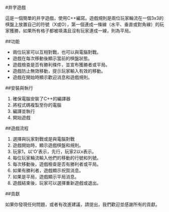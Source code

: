 #井字遊戲

這是一個簡單的井字遊戲，使用C++編寫。遊戲規則是兩位玩家輪流在一個3x3的棋盤上放置自己的符號（X或O），第一個連成一條線（水平、垂直或對角線）的玩家獲勝，如果所有格子都被填滿且沒有玩家連成一線，則為平局。

##功能

- 兩位玩家可以互相對戰，也可以與電腦對戰。
- 遊戲在每次移動後顯示當前的棋盤狀態。
- 遊戲檢查是否有勝利條件，並宣布獲勝者或平局。
- 遊戲防止無效移動，提示玩家輸入有效的移動。
- 遊戲在開始時顯示歡迎消息和遊戲規則。

##安裝與執行

1.	確保電腦安裝了C++的編譯器
2.	將程式碼複製至你的電腦
3.	編譯並執行
4.	開始遊戲

##遊戲流程

1.	選擇與玩家對戰或是與電腦對戰
2.	遊戲開始時，顯示遊戲棋盤和規則。
3.	玩家1，以'O'表示，先行，玩家2以x表示。
4.	每位玩家輪流輸入他們的移動的行號和列號。
5.	每次移動後，遊戲檢查是否有勝利者或平局。
6.	如果有勝利者，遊戲顯示祝賀消息。
7.	如果是平局，遊戲顯示平局消息。
8.	遊戲結束後，玩家可以選擇重新遊戲或退出。


##貢獻

如果你發現任何問題，或者有改進建議，請提出，我們歡迎並感謝所有的貢獻。

